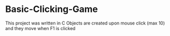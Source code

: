 # Basic-Clicking-Game
This project was written in C
Objects are created upon mouse click (max 10) and they move when F1 is clicked
